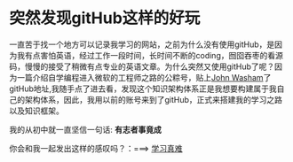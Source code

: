 # 突然发现gitHub这样的好玩

  一直苦于找一个地方可以记录我学习的网站，之前为什么没有使用gitHub，是因为我有点害怕英语，经过工作一段时间，长时间不断的coding，囫囵吞枣的看源码，慢慢的接受了稍微有点专业的英语文章。为什么突然又使用gitHub了呢？因为一篇介绍自学编程进入微软的工程师之路的公粽号，贴上[John Washam](https://github.com/jwasham/coding-interview-university)了gitHub地址,我随手点了进去看，发现这个知识架构体系正是我想要构建属于我自己的架构体系，因此，我用以前的账号来到了gitHub，正式来搭建我的学习之路以及知识框架。

我的从初中就一直坚信一句话: **有志者事竟成**

你会和我一起发出这样的感叹吗？：===> [学习真难](https://www.baidu.com/)
